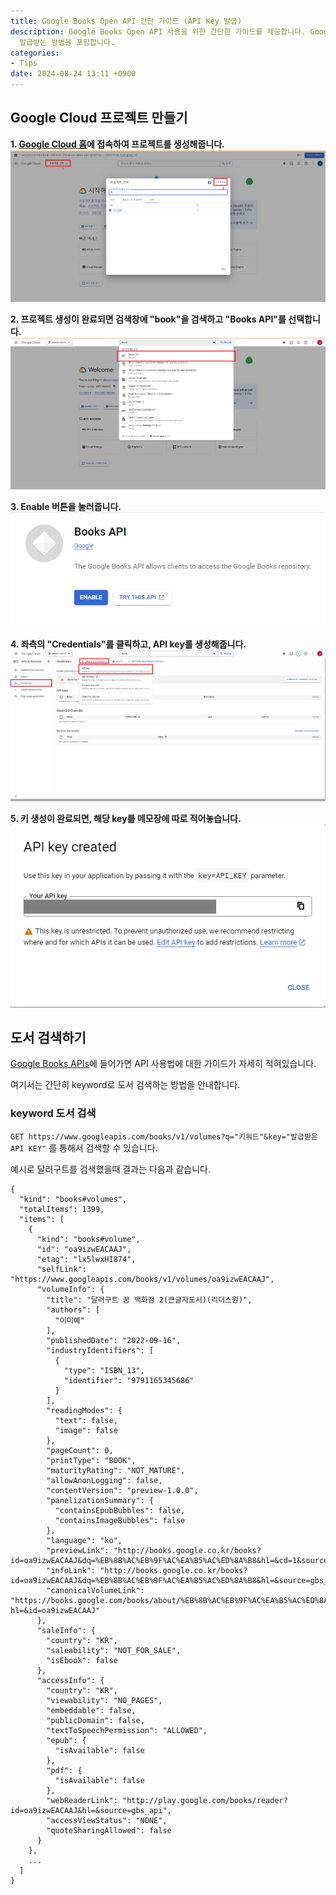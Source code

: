 ```yaml
---
title: Google Books Open API 간단 가이드 (API Key 발급)
description: Google Books Open API 사용을 위한 간단한 가이드를 제공합니다. Google Cloud 홈에서 API Key를
  발급받는 방법을 포함합니다.
categories:
- Tips
date: 2024-08-24 13:11 +0900
---
```

## Google Cloud 프로젝트 만들기
**1. [Google Cloud 홈](https://console.cloud.google.com/)에 접속하여 프로젝트를 생성해줍니다.**
![Google Cloud 홈](/assets/img/google_books_api/google_cloud_home.png)

**2. 프로젝트 생성이 완료되면 검색창에 "book"을 검색하고 "Books API"를 선택합니다.**
![books API 검색창](/assets/img/google_books_api/search_books_api.png)

**3. Enable 버튼을 눌러줍니다.**
![Enable Button](/assets/img/google_books_api/enable.png)

**4. 좌측의 "Credentials"를 클릭하고, API key를 생성해줍니다.**
![Credential Page](/assets/img/google_books_api/Credential_page.png)

**5. 키 생성이 완료되면, 해당 key를 메모장에 따로 적어놓습니다.**
![API Key](/assets/img/google_books_api/api_key.png)


## 도서 검색하기
[Google Books APIs](https://developers.google.com/books/docs/v1/reference/volumes#resource)에 들어가면 API 사용법에 대한 가이드가 자세히 적혀있습니다.

여기서는 간단히 keyword로 도서 검색하는 방법을 안내합니다.

### keyword 도서 검색
`GET https://www.googleapis.com/books/v1/volumes?q="키워드"&key="발급받은 API KEY"` 를 통해서 검색할 수 있습니다.

예시로 달러구트를 검색했을때 결과는 다음과 같습니다.
```
{
  "kind": "books#volumes",
  "totalItems": 1399,
  "items": [
    {
      "kind": "books#volume",
      "id": "oa9izwEACAAJ",
      "etag": "lx5lwxHI874",
      "selfLink": "https://www.googleapis.com/books/v1/volumes/oa9izwEACAAJ",
      "volumeInfo": {
        "title": "달러구트 꿈 백화점 2(큰글자도서)(리더스원)",
        "authors": [
          "이미예"
        ],
        "publishedDate": "2022-09-16",
        "industryIdentifiers": [
          {
            "type": "ISBN_13",
            "identifier": "9791165345686"
          }
        ],
        "readingModes": {
          "text": false,
          "image": false
        },
        "pageCount": 0,
        "printType": "BOOK",
        "maturityRating": "NOT_MATURE",
        "allowAnonLogging": false,
        "contentVersion": "preview-1.0.0",
        "panelizationSummary": {
          "containsEpubBubbles": false,
          "containsImageBubbles": false
        },
        "language": "ko",
        "previewLink": "http://books.google.co.kr/books?id=oa9izwEACAAJ&dq=%EB%8B%AC%EB%9F%AC%EA%B5%AC%ED%8A%B8&hl=&cd=1&source=gbs_api",
        "infoLink": "http://books.google.co.kr/books?id=oa9izwEACAAJ&dq=%EB%8B%AC%EB%9F%AC%EA%B5%AC%ED%8A%B8&hl=&source=gbs_api",
        "canonicalVolumeLink": "https://books.google.com/books/about/%EB%8B%AC%EB%9F%AC%EA%B5%AC%ED%8A%B8_%EA%BF%88_%EB%B0%B1%ED%99%94%EC%A0%90_2_%ED%81%B0%EA%B8%80%EC%9E%90.html?hl=&id=oa9izwEACAAJ"
      },
      "saleInfo": {
        "country": "KR",
        "saleability": "NOT_FOR_SALE",
        "isEbook": false
      },
      "accessInfo": {
        "country": "KR",
        "viewability": "NO_PAGES",
        "embeddable": false,
        "publicDomain": false,
        "textToSpeechPermission": "ALLOWED",
        "epub": {
          "isAvailable": false
        },
        "pdf": {
          "isAvailable": false
        },
        "webReaderLink": "http://play.google.com/books/reader?id=oa9izwEACAAJ&hl=&source=gbs_api",
        "accessViewStatus": "NONE",
        "quoteSharingAllowed": false
      }
    },
    ...
  ]
}
```